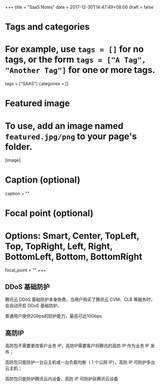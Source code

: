 +++
title = "SaaS Notes"
date = 2017-12-30T14:47:49+08:00
draft = false

# Tags and categories
# For example, use `tags = []` for no tags, or the form `tags = ["A Tag", "Another Tag"]` for one or more tags.
tags = ["SAAS"]
categories = []

# Featured image
# To use, add an image named `featured.jpg/png` to your page's folder. 
[image]
  # Caption (optional)
  caption = ""

  # Focal point (optional)
  # Options: Smart, Center, TopLeft, Top, TopRight, Left, Right, BottomLeft, Bottom, BottomRight
  focal_point = ""
+++

## DDoS 基础防护

腾讯云 DDoS 基础防护本身免费，当用户购买了腾讯云 CVM、CLB 等服务时，会自动开启 DDoS 基础防护。

普通用户提供2Gbps的防护能力，最高可达10Gbps

## 高防IP

高防包不需要更改客户业务 IP，高防IP需要客户将腾讯的高防 IP 作为业务 IP 发布；

高防包只能防护一台云主机或一台负载均衡（ 1 个公网 IP），高防 IP 可防护多台云主机；

高防包只能防护腾讯云内设备，高防 IP 可防护非腾讯云设备